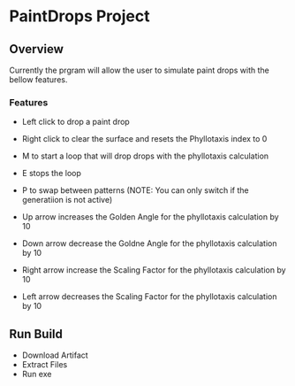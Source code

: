 # PaintDrops Project

## Overview

Currently the prgram will allow the user to simulate paint drops with the bellow features.

### Features
- Left click to drop a paint drop
- Right click to clear the surface and resets the Phyllotaxis index to 0
- M to start a loop that will drop drops with the phyllotaxis calculation
- E stops the loop
- P to swap between patterns (NOTE: You can only switch if the generatiion is not active)

- Up arrow increases the Golden Angle for the phyllotaxis calculation by 10
- Down arrow decrease the Goldne Angle for the phyllotaxis calculation by 10
- Right arrow increase the Scaling Factor for the phyllotaxis calculation by 10
- Left arrow decreases the Scaling Factor for the phyllotaxis calculation by 10

## Run Build

- Download Artifact
- Extract Files
- Run exe